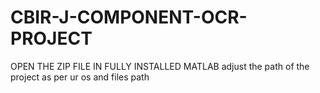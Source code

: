 
# CBIR-J-COMPONENT-OCR-PROJECT
OPEN THE ZIP FILE IN FULLY INSTALLED MATLAB
adjust the path of the project as per ur os and files path
